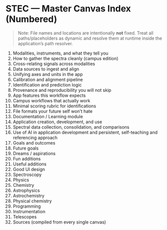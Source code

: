 # STEC — Master Canvas Index (Numbered)

> Note: File names and locations are intentionally **not** fixed. Treat all paths/placeholders as dynamic and resolve them at runtime inside the application’s path resolver.

1. Modalities, instruments, and what they tell you
2. How to gather the spectra cleanly (campus edition)
3. Cross-relating signals across modalities
4. Data sources to ingest and align
5. Unifying axes and units in the app
6. Calibration and alignment pipeline
7. Identification and prediction logic
8. Provenance and reproducibility you will not skip
9. App features this workflow expects
10. Campus workflows that actually work
11. Minimal scoring rubric for identifications
12. File formats your future self won’t hate
13. Documentation / Learning module
14. Application creation, development, and use
15. Spectral data collection, consolidation, and comparisons
16. Use of AI in application development and persistent, self-teaching and referencing approach
17. Goals and outcomes
18. Future goals
19. Dreams / aspirations
20. Fun additions
21. Useful additions
22. Good UI design
23. Spectroscopy
24. Physics
25. Chemistry
26. Astrophysics
27. Astrochemistry
28. Physical chemistry
29. Programming
30. Instrumentation
31. Telescopes
32. Sources (compiled from every single canvas)

